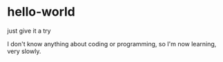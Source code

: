 # hello-world
just give it a try

I don't know anything about coding or programming, so I'm now learning, very slowly.
